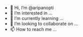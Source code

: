 - 👋 Hi, I’m @aripanopti
- 👀 I’m interested in ...
- 🌱 I’m currently learning ...
- 💞️ I’m looking to collaborate on ...
- 📫 How to reach me ...

<!---
aripanopti/aripanopti is a ✨ special ✨ repository because its `README.md` (this file) appears on your GitHub profile.
You can click the Preview link to take a look at your changes.
--->
